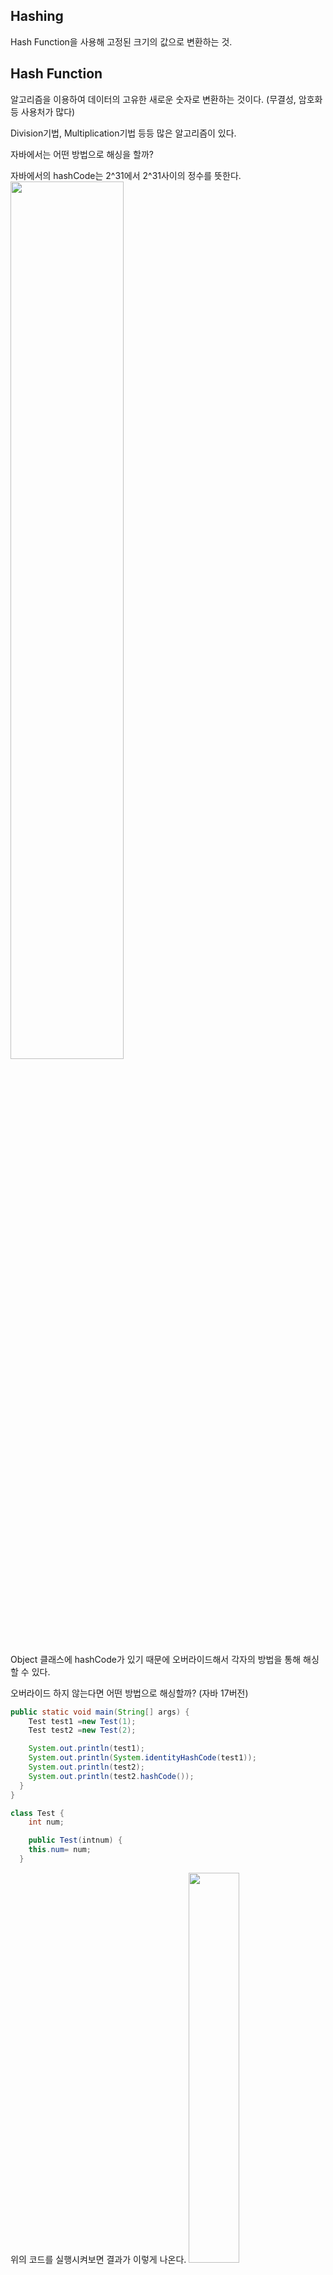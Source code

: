 
## Hashing

Hash Function을 사용해 고정된 크기의 값으로 변환하는 것.

## Hash Function

알고리즘을 이용하여 데이터의 고유한 새로운 숫자로 변환하는 것이다. (무결성, 암호화 등 사용처가 많다)

Division기법, Multiplication기법 등등 많은 알고리즘이 있다.

자바에서는 어떤 방법으로 해싱을 할까?

자바에서의 hashCode는 2^31에서 2^31사이의 정수를 뜻한다.
<img src="https://velog.velcdn.com/images/goseungwon/post/f5a4d555-b752-45ed-9cc2-b7d4f1fc46ec/image.png"  width="60%"/>


Object 클래스에 hashCode가 있기 때문에 오버라이드해서 각자의 방법을 통해 해싱할 수 있다.

오버라이드 하지 않는다면 어떤 방법으로 해싱할까? (자바 17버전)

```java
public static void main(String[] args) {
    Test test1 =new Test(1);
    Test test2 =new Test(2);

    System.out.println(test1);
    System.out.println(System.identityHashCode(test1));
    System.out.println(test2);
    System.out.println(test2.hashCode());
  }
}

class Test {
	int num;

	public Test(intnum) {
	this.num= num;
  }
```

위의 코드를 실행시켜보면 결과가 이렇게 나온다.
<img src="https://velog.velcdn.com/images/goseungwon/post/7d8cb8e6-2b49-4a3c-8ddc-b0050a5be7bf/image.png"  width="40%"/><img src="https://velog.velcdn.com/images/goseungwon/post/a92dc331-f85a-4a68-a38f-5ff4d076c120/image.png"  width="30%"/><img src="https://velog.velcdn.com/images/goseungwon/post/714d89ac-3d9a-4811-83e8-afd3772976b4/image.png"  width="30%"/>



별다른 알고리즘이 있지 않고 객체의 주소를 10진수로 변환해서 보여준다.

String에선 어떤 방법으로 해싱할까? 

![](https://velog.velcdn.com/images/goseungwon/post/9a31a2e6-dca2-4569-a400-ccb4437b098c/image.png)


먼저 isLatin1을 통해 문자열의 인코딩에 따라 다른 방법을 사용한다.

- Latin1 (0xff = 255)

  <img src="https://velog.velcdn.com/images/goseungwon/post/699592b7-b7cf-4ed8-bf88-ee00ee186d5d/image.png"  width="50%"/>

- UTF16

  <img src="https://velog.velcdn.com/images/goseungwon/post/17079597-e872-46ea-9676-ff82ff852477/image.png"  width="50%"/>


여기서 31을 사용하는 이유는 이펙티브 자바에선 이렇게 설명한다.

31은 소수면서 동시에 홀수이다. 그리고 시프트와 뺼셈의 조합을 통하면 더 빠른 성능을 낼 수 있다.(32-1)

짝수 곱셈에서는 overflow가 발생시 정보를 손실하게된다.

<br/>

## Hash Table

(key, value)로 저장하는 자료구조중 하나로 검색 속도가 매우 빠르다.

Hash Table은 key를 해싱하여 배열에 index를 생성하여 value를 저장/검색 한다. 
그렇기 때문에 Hash Table의 평균 시간 복잡도는 O(1)이다.

엄청난 검색 성능을 가진 Hash Table의 단점은 없을까?

다른 key값에 대해서 동일한 index를 반환하는 해시 충돌이 생긴다.

해시 충돌은 해시테이블의 공간 사용률이 70~80%정도 공간을 활용하게 되면 빈번하게 발생되어 성능이 저하된다.

### 해시 충돌 해결법

해시 충돌법은 크게 두가지로 나뉜다.

1. 분리 연결법
    ![](https://velog.velcdn.com/images/goseungwon/post/f869b265-3241-44c9-b9d6-02756fc7a585/image.png)

    
    같은 인덱스로 해싱되는 원소를 하나의 연결리스트로 관리한다.
    
    원소를 순차탐색한다.
    

1. 개방 주소법
    
    ![](https://velog.velcdn.com/images/goseungwon/post/5323f376-1200-404c-a181-a4dc46ba7d48/image.png)

    
    분리 연결법과 다르게 해시테이블 공간 안에서 해결한다는 특징이 있으며 세가지로 분류된다.
    
    - Linear Probing
        
        가장 간단한 충돌 해결 방법으로 충돌이 일어난 자리에서 일정 거리(일차함수)를 넘어에 저장한다.
        
        테이블의 맨 뒤를 넘어가면 맨 앞으로 온다.
        
    - Quadratic Probing
        
        충돌이 일어난 자리에서 일정거리(이차함수)를 넘어 저장한다.
        
        특정 영역에 데이터가 몰려도 빨리 빠져나온다.
        
    - Double Hashing
        
        해시 충돌이 나면 두번 째 해시함수를 사용해 저장한다.
        
        해시 충돌이 두번 일어나는 경우는 매우 드물기 때문에 무결성을 보장한다.
        
    

참고

---

이펙티브자바

[[10분 테코톡] 👩‍🏫코니의 #️⃣Hash Function](https://www.youtube.com/watch?v=Rpbj6jMYKag)

[[자료구조] 해시테이블(HashTable)이란?](https://mangkyu.tistory.com/102)

[[자료구조] 해시 테이블(Hash Table) 이란? , 해시 알고리즘 , 해시 함수](https://code-lab1.tistory.com/14)
